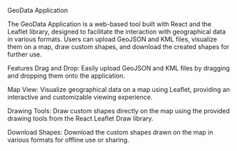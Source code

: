 GeoData Application

The GeoData Application is a web-based tool built with React and the Leaflet library, designed to facilitate the interaction with geographical data in various formats. Users can upload GeoJSON and KML files, visualize them on a map, draw custom shapes, and download the created shapes for further use.

Features
Drag and Drop: Easily upload GeoJSON and KML files by dragging and dropping them onto the application.

Map View: Visualize geographical data on a map using Leaflet, providing an interactive and customizable viewing experience.

Drawing Tools: Draw custom shapes directly on the map using the provided drawing tools from the React Leaflet Draw library.

Download Shapes: Download the custom shapes drawn on the map in various formats for offline use or sharing.
